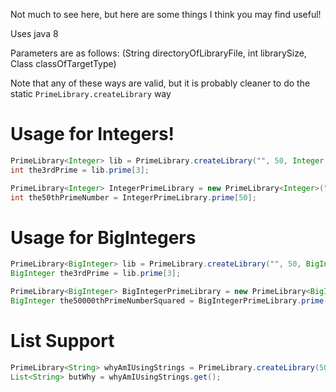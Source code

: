 Not much to see here, but here are some things I think you may find useful!

Uses java 8

Parameters are as follows: (String directoryOfLibraryFile, int librarySize, Class classOfTargetType)

Note that any of these ways are valid, but it is probably cleaner to do the static `PrimeLibrary.createLibrary` way

# Usage for Integers! 
```java
PrimeLibrary<Integer> lib = PrimeLibrary.createLibrary("", 50, Integer.class);
int the3rdPrime = lib.prime[3];
```

```java
PrimeLibrary<Integer> IntegerPrimeLibrary = new PrimeLibrary<Integer>("", 50, Integer.class);
int the50thPrimeNumber = IntegerPrimeLibrary.prime[50];
```

# Usage for BigIntegers
```java
PrimeLibrary<BigInteger> lib = PrimeLibrary.createLibrary("", 50, BigInteger.class);
BigInteger the3rdPrime = lib.prime[3];
```

```java
PrimeLibrary<BigInteger> BigIntegerPrimeLibrary = new PrimeLibrary<BigInteger>("", 50000, BigInteger.class);
BigInteger the50000thPrimeNumberSquared = BigIntegerPrimeLibrary.prime[50000].pow(2);
```

# List Support
```java
PrimeLibrary<String> whyAmIUsingStrings = PrimeLibrary.createLibrary(50, String.class).;
List<String> butWhy = whyAmIUsingStrings.get();
```